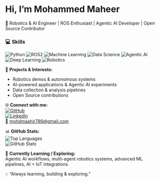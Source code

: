# Hi, I’m Mohammed Maheer

🤖 Robotics & AI Engineer | ROS Enthusiast | Agentic AI Developer | Open Source Contributor

### 💻 Skills
![Python](https://img.shields.io/badge/Python-3670A0?style=for-the-badge&logo=python&logoColor=ffdd54)
![ROS2](https://img.shields.io/badge/ROS2-22314E?style=for-the-badge&logo=robotics&logoColor=white)
![Machine Learning](https://img.shields.io/badge/Machine_Learning-F7931E?style=for-the-badge&logo=TensorFlow&logoColor=white)
![Data Science](https://img.shields.io/badge/Data_Science-008080?style=for-the-badge&logo=apache&logoColor=white)
![Agentic AI](https://img.shields.io/badge/Agentic_AI-FF4500?style=for-the-badge)
![Deep Learning](https://img.shields.io/badge/Deep_Learning-FF6F61?style=for-the-badge)
![Robotics](https://img.shields.io/badge/Robotics-4CAF50?style=for-the-badge)

📂 **Projects & Interests:**  
- Robotics demos & autonomous systems  
- AI-powered applications & Agentic AI experiments  
- Data collection & analysis pipelines  
- Open Source contributions  

🌐 **Connect with me:**  
[![GitHub](https://img.shields.io/badge/GitHub-Mohammedmaheer-181717?style=flat-square&logo=github)](https://github.com/Mohammedmaheer)  
[![LinkedIn](https://img.shields.io/badge/LinkedIn-MohammedMaheer-0A66C2?style=flat-square&logo=linkedin)](https://www.linkedin.com/in/mohammedmaheer/)  
📧 mohdmaahir786@gmail.com  

📊 **GitHub Stats:**  
![Top Languages](https://github-readme-stats.vercel.app/api/top-langs/?username=Mohammedmaheer&layout=compact&theme=tokyonight)  
![GitHub Stats](https://github-readme-stats.vercel.app/api?username=Mohammedmaheer&show_icons=true&theme=tokyonight)  

🚀 **Currently Learning / Exploring:**  
Agentic AI workflows, multi-agent robotics systems, advanced ML pipelines, AI + IoT integrations  

💡 “Always learning, building & exploring.”
